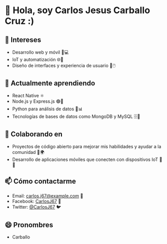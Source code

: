# 👋 Hola, soy Carlos Jesus Carballo Cruz :)

## 👀 Intereses
- Desarrollo web y móvil 📱💻
- IoT y automatización 🌐🔧
- Diseño de interfaces y experiencia de usuario 🎨🖱️

## 🌱 Actualmente aprendiendo
- React Native ⚛️
- Node.js y Express.js 🟢🚀
- Python para análisis de datos 🐍📊
- Tecnologías de bases de datos como MongoDB y MySQL 🗄️💾

## 💞️ Colaborando en
- Proyectos de código abierto para mejorar mis habilidades y ayudar a la comunidad 👐🌍
- Desarrollo de aplicaciones móviles que conecten con dispositivos IoT 📲🔌

## 📫 Cómo contactarme
- Email: [carlos.j67@example.com](carlosjesus6384@gmail.com) 📧
- Facebook: [CarlosJ67](https://www.facebook.com/carlosjesus.carballocruz.1) 🔗
- Twitter: [@CarlosJ67](https://twitter.com/CarlosJ67) 🐦

## 😄 Pronombres
- Carballo 
